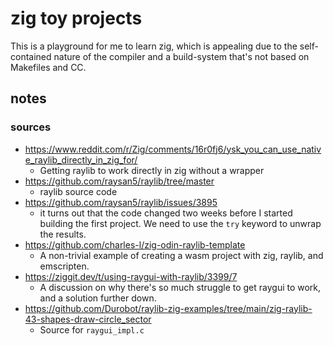 # zig toy projects

This is a playground for me to learn zig, which is appealing due to the self-contained nature of the compiler and a build-system that's not based on Makefiles and CC.

## notes

### sources

- https://www.reddit.com/r/Zig/comments/16r0fj6/ysk_you_can_use_native_raylib_directly_in_zig_for/
  - Getting raylib to work directly in zig without a wrapper
- https://github.com/raysan5/raylib/tree/master
  - raylib source code
- https://github.com/raysan5/raylib/issues/3895
  - it turns out that the code changed two weeks before I started building the first project. We need to use the `try` keyword to unwrap the results.
- https://github.com/charles-l/zig-odin-raylib-template
  - A non-trivial example of creating a wasm project with zig, raylib, and emscripten.
- https://ziggit.dev/t/using-raygui-with-raylib/3399/7
  - A discussion on why there's so much struggle to get raygui to work, and a solution further down.
- https://github.com/Durobot/raylib-zig-examples/tree/main/zig-raylib-43-shapes-draw-circle_sector
  - Source for `raygui_impl.c`
